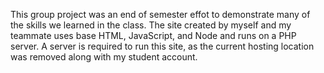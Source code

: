 This group project was an end of semester effot to demonstrate many of the skills we learned in the class. The site created by myself and my teammate uses base HTML, JavaScript, and Node and runs on a PHP server. A server is required to run this site, as the current hosting location was removed along with my student account.